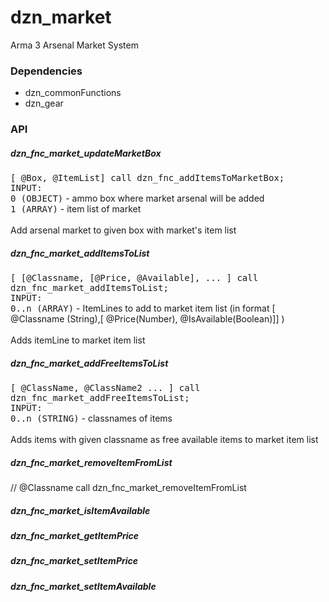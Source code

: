 # dzn_market
Arma 3 Arsenal Market System


### Dependencies
- dzn_commonFunctions
- dzn_gear


### API

##### dzn_fnc_market_updateMarketBox
<tt>[ @Box, @ItemList] call dzn_fnc_addItemsToMarketBox;</tt>
<br><tt>INPUT:</tt>
<br><tt>0 (OBJECT)</tt> - ammo box where market arsenal will be added
<br><tt>1 (ARRAY)</tt> - item list of market
<br><br>Add arsenal market to given box with market's item list

##### dzn_fnc_market_addItemsToList
<tt>[ [@Classname, [@Price, @Available], ... ] call dzn_fnc_market_addItemsToList;</tt>
<br><tt>INPUT:</tt>
<br><tt>0..n (ARRAY)</tt> - ItemLines to add to market item list (in format [ @Classname (String),[ @Price(Number),  @IsAvailable(Boolean)]] )
<br><br>Adds itemLine to market item list

##### dzn_fnc_market_addFreeItemsToList
<tt>[ @ClassName, @ClassName2 ... ] call dzn_fnc_market_addFreeItemsToList;</tt>
<br><tt>INPUT:</tt>
<br><tt>0..n (STRING)</tt> - classnames of items
<br><br>Adds items with given classname as free available items to market item list

##### dzn_fnc_market_removeItemFromList
// @Classname call dzn_fnc_market_removeItemFromList


##### dzn_fnc_market_isItemAvailable
##### dzn_fnc_market_getItemPrice

##### dzn_fnc_market_setItemPrice
##### dzn_fnc_market_setItemAvailable
